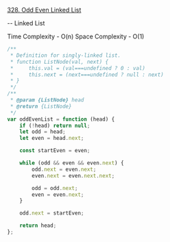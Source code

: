 [328. Odd Even Linked List](https://leetcode.com/problems/odd-even-linked-list/description/)

-- Linked List

Time Complexity - O(n)
Space Complexity - O(1)

```javascript
/**
 * Definition for singly-linked list.
 * function ListNode(val, next) {
 *     this.val = (val===undefined ? 0 : val)
 *     this.next = (next===undefined ? null : next)
 * }
 */
/**
 * @param {ListNode} head
 * @return {ListNode}
 */
var oddEvenList = function (head) {
	if (!head) return null;
	let odd = head;
	let even = head.next;

	const startEven = even;

	while (odd && even && even.next) {
		odd.next = even.next;
		even.next = even.next.next;

		odd = odd.next;
		even = even.next;
	}

	odd.next = startEven;

	return head;
};
```
